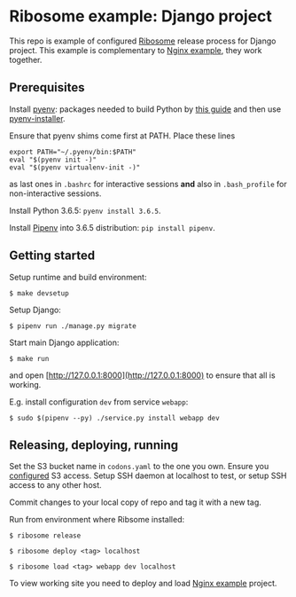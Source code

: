
# Ribosome example: Django project

This repo is example of configured [Ribosome](https://github.com/alexandervpetrov/ribosome)
release process for Django project.
This example is complementary to [Nginx example](https://github.com/alexandervpetrov/ribosome-example-ngninx),
they work together.


## Prerequisites

Install [pyenv](https://github.com/pyenv/pyenv):
packages needed to build Python by [this guide](https://askubuntu.com/a/865644)
and then use [pyenv-installer](https://github.com/pyenv/pyenv-installer#installation--update--uninstallation).

Ensure that pyenv shims come first at PATH.
Place these lines

    export PATH="~/.pyenv/bin:$PATH"
    eval "$(pyenv init -)"
    eval "$(pyenv virtualenv-init -)"

as last ones in `.bashrc` for interactive sessions **and**
also in `.bash_profile` for non-interactive sessions.

Install Python 3.6.5: `pyenv install 3.6.5`.

Install [Pipenv](https://github.com/pypa/pipenv)
into 3.6.5 distribution: `pip install pipenv`.


## Getting started

Setup runtime and build environment:

    $ make devsetup

Setup Django:

    $ pipenv run ./manage.py migrate

Start main Django application:

    $ make run

and open [http://127.0.0.1:8000](http://127.0.0.1:8000) to ensure that all is working.

E.g. install configuration `dev` from service `webapp`:

    $ sudo $(pipenv --py) ./service.py install webapp dev


## Releasing, deploying, running

Set the S3 bucket name in `codons.yaml` to the one you own.
Ensure you [configured](https://boto3.readthedocs.io/en/latest/guide/quickstart.html#configuration) S3 access.
Setup SSH daemon at localhost to test, or setup SSH access to any other host.

Commit changes to your local copy of repo and tag it with a new tag.

Run from environment where Ribsome installed:

    $ ribosome release

    $ ribosome deploy <tag> localhost

    $ ribosome load <tag> webapp dev localhost

To view working site you need to deploy and load
[Nginx example](https://github.com/alexandervpetrov/ribosome-example-ngninx) project.
